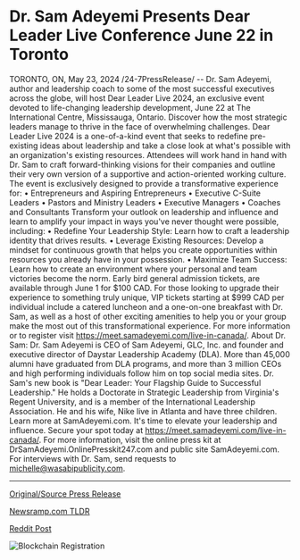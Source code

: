 # Dr. Sam Adeyemi Presents Dear Leader Live Conference June 22 in Toronto

TORONTO, ON, May 23, 2024 /24-7PressRelease/ -- Dr. Sam Adeyemi, author and leadership coach to some of the most successful executives across the globe, will host Dear Leader Live 2024, an exclusive event devoted to life-changing leadership development, June 22 at The International Centre, Mississauga, Ontario.  Discover how the most strategic leaders manage to thrive in the face of overwhelming challenges. Dear Leader Live 2024 is a one-of-a-kind event that seeks to redefine pre-existing ideas about leadership and take a close look at what's possible with an organization's existing resources.   Attendees will work hand in hand with Dr. Sam to craft forward-thinking visions for their companies and outline their very own version of a supportive and action-oriented working culture. The event is exclusively designed to provide a transformative experience for:  •	Entrepreneurs and Aspiring Entrepreneurs •	Executive C-Suite Leaders •	Pastors and Ministry Leaders •	Executive Managers •	Coaches and Consultants  Transform your outlook on leadership and influence and learn to amplify your impact in ways you've never thought were possible, including:  •	Redefine Your Leadership Style: Learn how to craft a leadership identity that drives results. •	Leverage Existing Resources: Develop a mindset for continuous growth that helps you create opportunities within resources you already have in your possession. •	Maximize Team Success: Learn how to create an environment where your personal and team victories become the norm.   Early bird general admission tickets, are available through June 1 for $100 CAD. For those looking to upgrade their experience to something truly unique, VIP tickets starting at $999 CAD per individual include a catered luncheon and a one-on-one breakfast with Dr. Sam, as well as a host of other exciting amenities to help you or your group make the most out of this transformational experience. For more information or to register visit https://meet.samadeyemi.com/live-in-canada/.  About Dr. Sam: Dr. Sam Adeyemi is CEO of Sam Adeyemi, GLC, Inc. and founder and executive director of Daystar Leadership Academy (DLA). More than 45,000 alumni have graduated from DLA programs, and more than 3 million CEOs and high performing individuals follow him on top social media sites. Dr. Sam's new book is "Dear Leader: Your Flagship Guide to Successful Leadership." He holds a Doctorate in Strategic Leadership from Virginia's Regent University, and is a member of the International Leadership Association. He and his wife, Nike live in Atlanta and have three children. Learn more at SamAdeyemi.com.  It's time to elevate your leadership and influence. Secure your spot today at https://meet.samadeyemi.com/live-in-canada/.  For more information, visit the online press kit at DrSamAdeyemi.OnlinePresskit247.com and public site SamAdeyemi.com. For interviews with Dr. Sam, send requests to michelle@wasabipublicity.com. 

---

[Original/Source Press Release](https://www.24-7pressrelease.com/press-release/511107/dr-sam-adeyemi-presents-dear-leader-live-conference-june-22-in-toronto)
                    

[Newsramp.com TLDR](None) 



[Reddit Post](https://www.reddit.com/r/Leadership_Management/comments/1cymt8r/dr_sam_adeyemi_to_host_dear_leader_live_2024_a/) 



![Blockchain Registration](https://cdn.newsramp.app/24-7PressRelease/qrcode/245/23/chef2Q6f.webp)